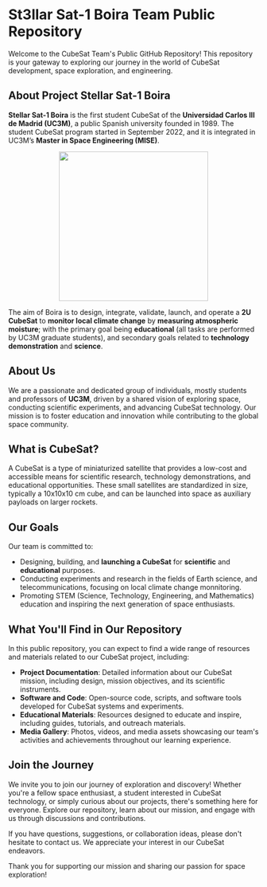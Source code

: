 # St3llar Sat-1 Boira Team Public Repository

Welcome to the CubeSat Team's Public GitHub Repository! This repository is your gateway to exploring our journey in the world of CubeSat development, space exploration, and engineering.

## About Project Stellar Sat-1 Boira

**Stellar Sat-1 Boira** is the first student CubeSat of the **Universidad Carlos III de Madrid (UC3M)**, a public Spanish university founded in 1989. The student CubeSat program started in September 2022, and it is integrated in UC3M’s **Master in Space Engineering (MISE)**. 

<p align="center"><img src="https://github.com/St3llarSat1-Boira/Public/blob/main/Corporate%20Identity/ST3LLARsat1_BDR_TEAM_TEAMBADGE_00.png"/ width="300"></p> 

The aim of Boira is to design, integrate, validate, launch, and operate a **2U CubeSat** to **monitor local climate change** by **measuring atmospheric moisture**; with the primary goal being **educational** (all tasks are performed by UC3M graduate students), and secondary goals related to **technology demonstration** and **science**. 

## About Us

We are a passionate and dedicated group of individuals, mostly students and professors of **UC3M**, driven by a shared vision of exploring space, conducting scientific experiments, and advancing CubeSat technology. Our mission is to foster education and innovation while contributing to the global space community.

## What is CubeSat?

A CubeSat is a type of miniaturized satellite that provides a low-cost and accessible means for scientific research, technology demonstrations, and educational opportunities. These small satellites are standardized in size, typically a 10x10x10 cm cube, and can be launched into space as auxiliary payloads on larger rockets.

## Our Goals

Our team is committed to:

- Designing, building, and **launching a CubeSat** for **scientific** and **educational** purposes.
- Conducting experiments and research in the fields of Earth science, and telecommunications, focusing on local climate change monnitoring.
- Promoting STEM (Science, Technology, Engineering, and Mathematics) education and inspiring the next generation of space enthusiasts.

## What You'll Find in Our Repository

In this public repository, you can expect to find a wide range of resources and materials related to our CubeSat project, including:

- **Project Documentation**: Detailed information about our CubeSat mission, including design, mission objectives, and its scientific instruments.
- **Software and Code**: Open-source code, scripts, and software tools developed for CubeSat systems and experiments.
- **Educational Materials**: Resources designed to educate and inspire, including guides, tutorials, and outreach materials.
- **Media Gallery**: Photos, videos, and media assets showcasing our team's activities and achievements throughout our learning experience.

## Join the Journey

We invite you to join our journey of exploration and discovery! Whether you're a fellow space enthusiast, a student interested in CubeSat technology, or simply curious about our projects, there's something here for everyone. Explore our repository, learn about our mission, and engage with us through discussions and contributions.

If you have questions, suggestions, or collaboration ideas, please don't hesitate to contact us. We appreciate your interest in our CubeSat endeavors.

Thank you for supporting our mission and sharing our passion for space exploration!
